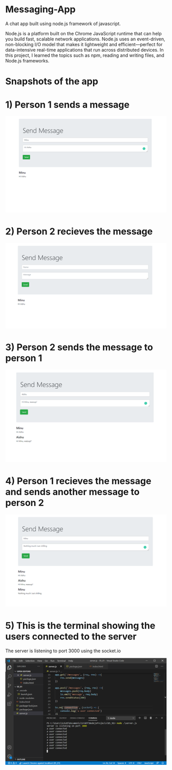 # Messaging-App
A chat app built using node.js framework of javascript.

Node.js is a platform built on the Chrome JavaScript runtime that can help you build fast, scalable network applications. 
Node.js uses an event-driven, non-blocking I/O model that makes it lightweight and efficient—perfect for data-intensive real-time applications that run across distributed devices. In this project, I learned the topics such as npm, reading and writing files, and Node.js frameworks.

# Snapshots of the app

# 1) Person 1 sends a message
![MessageApp](images/ss1.PNG "MessageApp")

# 2) Person 2 recieves the message
![MessageApp](images/ss2.PNG "MessageApp")

# 3) Person 2 sends the message to person 1
![MessageApp](images/ss3.PNG "MessageApp")

# 4) Person 1 recieves the message and sends another message to person 2
![MessageApp](images/ss4.PNG "MessageApp")

# 5) This is the terminal showing the users connected to the server
The server is listening to port 3000 using the socket.io

![MessageApp](images/ss5.PNG "MessageApp")
